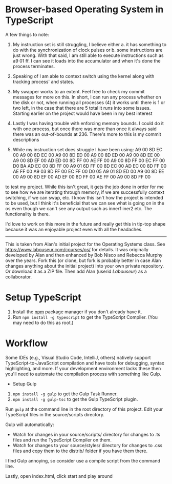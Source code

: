 # Browser-based Operating System in TypeScript

A few things to note:
1) My instruction set is still struggling, I believe either a. it has something to do with the synchronization of clock pulses or b. some instructions are just wrong. With that said, I am still able to execute instructions such as a9 
01 ff. I can see it loads into the accumulator and when it's done the process terminates.
2) Speaking of I am able to context switch using the kernel along with tracking process' and states.
3) My swapper works to an extent. Feel free to check my commit messages for more on this. In short, I can run any process whether on the disk or not, when running all processes (4) it works until there is 1 or two left, in the case that there are 5 total it runs into some issues. Starting earlier on the project would have been in my best interest
4) Lastly I was having trouble with enforcing memory bounds. I could do it with one process, but once there was more than once it always said there was an out-of-bounds at 236. There's more to this is my commit descriptions

5) While my instruction set does struggle I have been using:
A9 00 8D EC 00 A9 00 8D EC 00 A9 00 8D ED 00 A9
00 8D ED 00 A9 00 8D EE 00 A9 00 8D EF 00 AD ED
00 8D FF 00 AE FF 00 A9 00 8D FF 00 EC FF 00 D0
BA AD EC 00 8D FF 00 A9 01 6D FF 00 8D EC 00 AD
EC 00 8D FF 00 AE FF 00 A9 03 8D FF 00 EC FF 00
D0 05 A9 01 8D ED 00 A9 00 8D EE 00 A9 00 8D EF
00 AD EF 00 8D FF 00 AE FF 00 A9 00 8D FF 00

to test my project. While this isn't great, it gets the job done in order for me to see how we are iterating through memory, if we are successfully context switching, if we can swap, etc. I know this isn't how the project is intended to be used, but I think it's beneficial that we can see what is going on in the os even though we can't see any output such as inner1 iner2 etc. The functionality is there.

I'd love to work on this more in the future and really get this in tip-top shape because it was an enjoyable project even with all the headaches.

---------------------------------------

This is taken from Alan's initial project for the Operating Systems class.
See https://www.labouseur.com/courses/os/ for details.
It was originally developed by Alan and then enhanced by Bob Nisco and Rebecca Murphy over the years.
Fork this (or clone, but fork is probably better in case Alan changes anything about the initial project) into your own private repository. Or download it as a ZIP file. Then add Alan (userid *Labouseur*) as a collaborator.

Setup TypeScript
================

1. Install the [npm](https://www.npmjs.org/) package manager if you don't already have it.
1. Run `npm install -g typescript` to get the TypeScript Compiler. (You may need to do this as root.)


Workflow
=============

Some IDEs (e.g., Visual Studio Code, IntelliJ, others) natively support TypeScript-to-JavaScript compilation 
and have tools for debugging, syntax highlighting, and more.
If your development environment lacks these then you'll need to automate the compilation process with something like Gulp.

- Setup Gulp
1. `npm install -g gulp` to get the Gulp Task Runner.
1. `npm install -g gulp-tsc` to get the Gulp TypeScript plugin.

Run `gulp` at the command line in the root directory of this project.
Edit your TypeScript files in the source/scripts directory.

Gulp will automatically:

* Watch for changes in your source/scripts/ directory for changes to .ts files and run the TypeScript Compiler on them.
* Watch for changes to your source/styles/ directory for changes to .css files and copy them to the distrib/ folder if you have them there.


I find Gulp annoying, so consider use a compile script from the command line.

Lastly, open index.html, click start and play around
